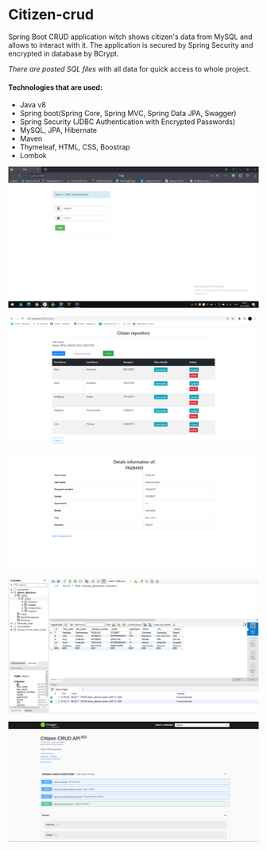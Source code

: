 # Citizen-crud

 Spring Boot CRUD application witch shows citizen's data from MySQL and allows to interact with it. 
 The application is secured by Spring Security and encrypted in database by BCrypt.

 *There are posted SQL files* with all data for quick access to whole project.

#### **Technologies that are used**:
* Java v8
* Spring boot(Spring Core, Spring MVC, Spring Data JPA, Swagger)
* Spring Security (JDBC Authentication with Encrypted Passwords)
* MySQL, JPA, Hibernate
* Maven
* Thymeleaf, HTML, CSS, Boostrap
* Lombok

![Image of Maint](https://github.com/Avgona/Citizen-crud/blob/main/images/security.png?raw=true)

![Image of Maint](https://github.com/Avgona/Citizen-crud/blob/main/images/main.png?raw=true)

![Image of Maint](https://github.com/Avgona/Citizen-crud/blob/main/images/details.png?raw=true)

![Image of Maint](https://github.com/Avgona/Citizen-crud/blob/main/images/db.png?raw=true)

![Image of Maint](https://github.com/Avgona/Citizen-crud/blob/main/images/swagger.png?raw=true)
